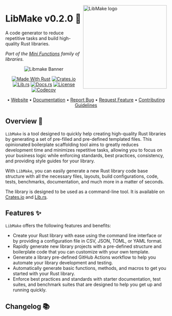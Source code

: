 <!-- markdownlint-disable MD033 MD041 -->

<img src="https://kura.pro/libmake/images/logos/libmake.svg"
alt="LibMake logo" width="261" align="right" />

<!-- markdownlint-enable MD033 MD041 -->
# LibMake v0.2.0 🦀

A code generator to reduce repetitive tasks and build high-quality Rust libraries.

*Part of the [Mini Functions][00] family of libraries.*

<!-- markdownlint-disable MD033 MD041 -->
<center>
<!-- markdownlint-enable MD033 MD041 -->

![Libmake Banner][banner]

[![Made With Rust][made-with-rust-badge]][09] [![Crates.io][crates-badge]][06] [![Lib.rs][libs-badge]][08] [![Docs.rs][docs-badge]][07]
[![License][license-badge]][02] [![Codecov][codecov-badge]][10]

• [Website][01] • [Documentation][07] • [Report Bug][03] • [Request Feature][03] • [Contributing Guidelines][04]

<!-- markdownlint-disable MD033 MD041 -->
</center>
<!-- markdownlint-enable MD033 MD041 -->

<!-- markdownlint-enable MD033 -->

## Overview 📖

`LibMake` is a tool designed to quickly help creating high-quality Rust libraries by generating a set of pre-filled and pre-defined templated files. This opinionated boilerplate scaffolding tool aims to greatly reduces development time and minimizes repetitive tasks, allowing you to focus on your business logic while enforcing standards, best practices, consistency, and providing style guides for your library.

With `LibMake`, you can easily generate a new Rust library code base structure with all the necessary files, layouts, build configurations, code, tests, benchmarks, documentation, and much more in a matter of seconds.

The library is designed to be used as a command-line tool. It is available on [Crates.io][05] and [Lib.rs][06].

## Features ✨

`LibMake` offers the following features and benefits:

- Create your Rust library with ease using the command line interface or by providing a configuration file in CSV, JSON, TOML, or YAML format.
- Rapidly generate new library projects with a pre-defined structure and boilerplate code that you can customize with your own template.
- Generate a library pre-defined GitHub Actions workflow to help you automate your library development and testing.
- Automatically generate basic functions, methods, and macros to get you started with your Rust library.
- Enforce best practices and standards with starter documentation, test suites, and benchmark suites that are designed to help you get up and running quickly.

## Changelog 📚

[00]: https://minifunctions.com/libmake "Mini Functions"
[01]: https://libmake.com "LibMake"
[02]: http://opensource.org/licenses/MIT "MIT license"
[03]: https://github.com/sebastienrousseau/libmake/issues "Issues"
[04]: https://github.com/sebastienrousseau/libmake/blob/main/CONTRIBUTING.md "Contributing"
[05]: http://semver.org/ "Semantic Versioning"
[06]: https://crates.io/crates/libmake "LibMake on Crates.io"
[07]: https://docs.rs/libmake "LibMake on docs.rs"
[08]: https://lib.rs/crates/libmake "LibMake on lib.rs"
[09]: https://www.rust-lang.org "The Rust Programming Language"
[10]: https://codecov.io/gh/sebastienrousseau/libmake "Codecov"

[banner]: https://kura.pro/libmake/images/titles/title-libmake.svg "LibMake Banner"
[codecov-badge]: https://img.shields.io/codecov/c/github/sebastienrousseau/libmake?style=for-the-badge&token=Q9KJ6XXL67 "Codecov Badge"
[crates-badge]: https://img.shields.io/crates/v/libmake.svg?style=for-the-badge "Crates.io Badge"
[docs-badge]: https://img.shields.io/docsrs/libmake.svg?style=for-the-badge "Docs.rs Badge"
[libs-badge]: https://img.shields.io/badge/lib.rs-v0.2.0-orange.svg?style=for-the-badge "Lib.rs Badge"
[license-badge]: https://img.shields.io/crates/l/libmake.svg?style=for-the-badge "License Badge"
[made-with-rust-badge]: https://img.shields.io/badge/rust-f04041?style=for-the-badge&labelColor=c0282d&logo=rust "Made With Rust Badge"
